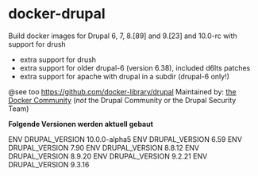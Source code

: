 # docker-drupal

Build docker images for Drupal 6, 7, 8.[89] and 9.[23] and 10.0-rc with support for drush

* extra support for drush
* extra support for older drupal-6 (version 6.38), included d6lts patches
* extra support for apache with drupal in a subdir (drupal-6 only!)

@see too https://github.com/docker-library/drupal
Maintained by: [the Docker Community](https://github.com/docker-library/drupal) (*not* the Drupal Community or the Drupal Security Team)


**Folgende Versionen werden aktuell gebaut**

ENV DRUPAL_VERSION 10.0.0-alpha5
ENV DRUPAL_VERSION 6.59
ENV DRUPAL_VERSION 7.90
ENV DRUPAL_VERSION 8.8.12
ENV DRUPAL_VERSION 8.9.20
ENV DRUPAL_VERSION 9.2.21
ENV DRUPAL_VERSION 9.3.16
